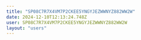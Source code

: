 ```yaml
---
title: "SP08C7R7X4VM7P2CKEE5YNGYJEZWWNYZ882WW2W"
date: 2024-12-10T12:13:24.748Z
user: SP08C7R7X4VM7P2CKEE5YNGYJEZWWNYZ882WW2W
layout: "users"
---
```

    